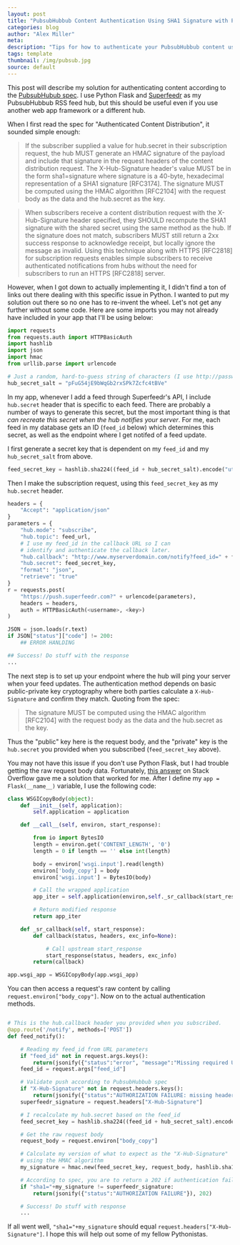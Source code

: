 ```yaml
---
layout: post
title: "PubsubHubbub Content Authentication Using SHA1 Signature with Python"
categories: blog
author: "Alex Miller"
meta:
description: "Tips for how to authenticate your PubsubHubbub content using Python. I use Flask in the examples, but they are helpful for Django users as well."
tags: template
thumbnail: /img/pubsub.jpg
source: default
---
```


This post will describe my solution for authenticating content according to the [PubsubHubub spec](https://superfeedr-misc.s3.amazonaws.com/pubsubhubbub-core-0.4.html). I use Python Flask and [Superfeedr](https://superfeedr.com) as my PubsubHubbub RSS feed hub, but this should be useful even if you use another web app framework or a different hub.

When I first read the spec for "Authenticated Content Distribution", it sounded simple enough:

> If the subscriber supplied a value for hub.secret in their subscription request, the hub MUST generate an HMAC signature of the payload and include that signature in the request headers of the content distribution request. The X-Hub-Signature header's value MUST be in the form sha1=signature where signature is a 40-byte, hexadecimal representation of a SHA1 signature [RFC3174]. The signature MUST be computed using the HMAC algorithm [RFC2104] with the request body as the data and the hub.secret as the key.

> When subscribers receive a content distribution request with the X-Hub-Signature header specified, they SHOULD recompute the SHA1 signature with the shared secret using the same method as the hub. If the signature does not match, subscribers MUST still return a 2xx success response to acknowledge receipt, but locally ignore the message as invalid. Using this technique along with HTTPS [RFC2818] for subscription requests enables simple subscribers to receive authenticated notifications from hubs without the need for subscribers to run an HTTPS [RFC2818] server.

However, when I got down to actually implementing it, I didn't find a ton of links out there dealing with this specific issue in Python. I wanted to put my solution out there so no one has to re-invent the wheel. Let's not get any further without some code. Here are some imports you may not already have included in your app that I'll be using below:

```python
import requests
from requests.auth import HTTPBasicAuth
import hashlib
import json
import hmac
from urllib.parse import urlencode

# Just a random, hard-to-guess string of characters (I use http://passwordsgenerator.net/)
hub_secret_salt = "pFuG54jE9bWqGb2rxSPk7Zcfc4tBVe"
```

In my app, whenever I add a feed through Superfeedr's API, I include `hub.secret` header that is specific to each feed. There are probably a number of ways to generate this secret, but the most important thing is that *can recreate this secret when the hub notifies your server*. For me, each feed in my database gets an ID (`feed_id` below) which determines this secret, as well as the endpoint where I get notifed of a feed update.

I first generate a secret key that is dependent on my `feed_id` and my `hub_secret_salt` from above.

```python
feed_secret_key = hashlib.sha224((feed_id + hub_secret_salt).encode("utf-8")).hexdigest()
```

Then I make the subscription request, using this `feed_secret_key` as my `hub.secret` header.

```python
headers = {
    "Accept": "application/json"
}
parameters = {
    "hub.mode": "subscribe",
    "hub.topic": feed_url,
    # I use my feed_id in the callback URL so I can
    # identify and authenticate the callback later.
    "hub.callback": "http://www.myserverdomain.com/notify?feed_id=" + feed_id,
    "hub.secret": feed_secret_key,
    "format": "json",
    "retrieve": "true"
}
r = requests.post(
    "https://push.superfeedr.com?" + urlencode(parameters),
    headers = headers,
    auth = HTTPBasicAuth(<username>, <key>)
)

JSON = json.loads(r.text)
if JSON["status"]["code"] != 200:
    ## ERROR HANLDING

## Success! Do stuff with the response
...
```

The next step is to set up your endpoint where the hub will ping your server when your feed updates. The authentication method depends on basic public-private key cryptography where both parties calculate a `X-Hub-Signature` and confirm they match. Quoting from the spec:

> The signature MUST be computed using the HMAC algorithm [RFC2104] with the request body as the data and the hub.secret as the key.

Thus the "public" key here is the request body, and the "private" key is the `hub.secret` you provided when you subscribed (`feed_secret_key` above).

You may not have this issue if you don't use Python Flask, but I had trouble getting the raw request body data. Fortunately, [this answer](http://stackoverflow.com/a/11163649/2628402) on Stack Overflow gave me a solution that worked for me. After I define my `app = Flask(__name__)` variable, I use the following code:

```python
class WSGICopyBody(object):
    def __init__(self, application):
        self.application = application

    def __call__(self, environ, start_response):

        from io import BytesIO
        length = environ.get('CONTENT_LENGTH', '0')
        length = 0 if length == '' else int(length)

        body = environ['wsgi.input'].read(length)
        environ['body_copy'] = body
        environ['wsgi.input'] = BytesIO(body)

        # Call the wrapped application
        app_iter = self.application(environ,self._sr_callback(start_response))

        # Return modified response
        return app_iter

    def _sr_callback(self, start_response):
        def callback(status, headers, exc_info=None):

            # Call upstream start_response
            start_response(status, headers, exc_info)
        return(callback)

app.wsgi_app = WSGICopyBody(app.wsgi_app)
```

You can then access a request's raw content by calling `request.environ["body_copy"]`. Now on to the actual authentication methods.

```python

# This is the hub.callback header you provided when you subscribed.
@app.route('/notify', methods=['POST'])
def feed_notify():

    # Reading my feed_id from URL parameters
    if "feed_id" not in request.args.keys():
        return(jsonify({"status":"error", "message":"Missing required URL parameters: 'feed_id'"}), 400)
    feed_id = request.args["feed_id"]

    # Validate push according to PubsubHubbub spec
    if "X-Hub-Signature" not in request.headers.keys():
        return(jsonify({"status":"AUTHORIZATION FAILURE: missing headers"}), 422)
    superfeedr_signature = request.headers["X-Hub-Signature"]

    # I recalculate my hub.secret based on the feed_id
    feed_secret_key = hashlib.sha224((feed_id + hub_secret_salt).encode("utf-8")).hexdigest().encode("utf-8")

    # Get the raw request body
    request_body = request.environ["body_copy"]

    # Calculate my version of what to expect as the "X-Hub-Signature"
    # using the HMAC algorithm
    my_signature = hmac.new(feed_secret_key, request_body, hashlib.sha1).hexdigest()

    # According to spec, you are to return a 202 if authentication fails
    if "sha1="+my_signature != superfeedr_signature:
        return(jsonify({"status":"AUTHORIZATION FAILURE"}), 202)

    # Success! Do stuff with response
    ...
```

If all went well, `"sha1="+my_signature` should equal `request.headers["X-Hub-Signature"]`. I hope this will help out some of my fellow Pythonistas.
